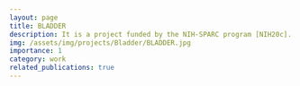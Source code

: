 ```yaml
---
layout: page
title: BLADDER
description: It is a project funded by the NIH-SPARC program [NIH20c]. The team is led by Zach Danziger at FIU and includes multiple academic institute partners. The objective is to synergistically merge mechanistic and machine learning models to obtain system level dynamic models of bladder for the purpose of developing neurostimulation therapies.
img: /assets/img/projects/Bladder/BLADDER.jpg
importance: 1
category: work
related_publications: true
---
```


